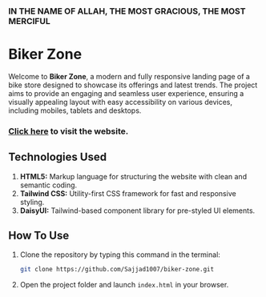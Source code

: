 ### IN THE NAME OF ALLAH, THE MOST GRACIOUS, THE MOST MERCIFUL

# Biker Zone

Welcome to **Biker Zone**, a modern and fully responsive landing page of a bike store designed to showcase its offerings and latest trends. The project aims to provide an engaging and seamless user experience, ensuring a visually appealing layout with easy accessibility on various devices, including mobiles, tablets and desktops.

### [Click here](https://sajjad1007.github.io/biker-zone/) to visit the website.

## Technologies Used

1. **HTML5:** Markup language for structuring the website with clean and semantic coding.
2. **Tailwind CSS:** Utility-first CSS framework for fast and responsive styling.
3. **DaisyUI:** Tailwind-based component library for pre-styled UI elements.

## How To Use

1. Clone the repository by typing this command in the terminal:
   ```bash
   git clone https://github.com/Sajjad1007/biker-zone.git
   ```
2. Open the project folder and launch `index.html` in your browser.
